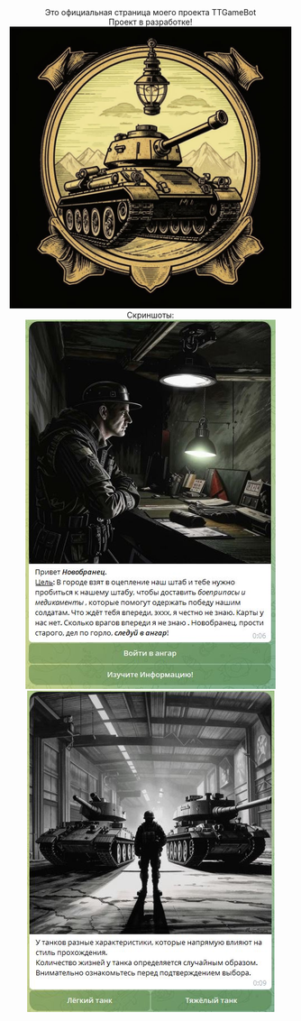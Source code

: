 <div align="center">Это официальная страница моего проекта TTGameBot</div>
<div align="center">Проект в разработке!</div>
<div align="center"><img src="/image/logo.jpg" alt="LOGO" width="500" height="500"></div>
<div align="center">Скриншоты:</div>
<div align="center"><img src="/screenshot/first screenshot.JPG" alt="first screenshot"></div>
<div align="center"><img src="/screenshot/second screenshot.JPG" alt="second screenshot"></div>
